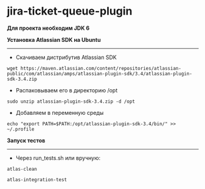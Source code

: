 jira-ticket-queue-plugin
========================
**Для проекта необходим JDK 6**

**Установка Atlassian SDK на Ubuntu**

***

* Скачиваем дистрибутив Atlassian SDK

`wget https://maven.atlassian.com/content/repositories/atlassian-public/com/atlassian/amps/atlassian-plugin-sdk/3.4/atlassian-plugin-sdk-3.4.zip`

* Распаковываем его в директорию /opt

`sudo unzip atlassian-plugin-sdk-3.4.zip -d /opt`

* Добавляем в переменную среды

`echo "export PATH=$PATH:/opt/atlassian-plugin-sdk-3.4/bin/" >> ~/.profile`


**Запуск тестов**

***

* Через run_tests.sh или вручную:

`atlas-clean`

`atlas-integration-test`
